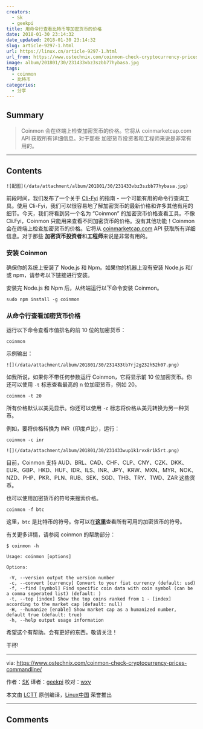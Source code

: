 ```yaml
---
creators:
  - Sk
  - geekpi
title: 用命令行查看比特币等加密货币的价格
date: 2018-01-30 23:14:32
date_updated: 2018-01-30 23:14:32
slug: article-9297-1.html
url: https://linux.cn/article-9297-1.html
url_from: https://www.ostechnix.com/coinmon-check-cryptocurrency-prices-commandline/
image: album/201801/30/231433vbz3szbb77hybasa.jpg
tags:
  - coinmon
  - 比特币
categories:
  - 分享
---
```


## Summary

> Coinmon 会在终端上检查加密货币的价格。它将从 coinmarketcap.com API 获取所有详细信息。对于那些 加密货币投资者和工程师来说是非常有用的。

***

<!-- more -->

## Contents

`![配图](/data/attachment/album/201801/30/231433vbz3szbb77hybasa.jpg)`

前段时间，我们发布了一个关于 [Cli-Fyi](https://www.ostechnix.com/cli-fyi-quick-easy-way-fetch-information-ips-emails-domains-lots/) 的指南 - 一个可能有用的命令行查询工具。使用 Cli-Fyi，我们可以很容易地了解加密货币的最新价格和许多其他有用的细节。今天，我们将看到另一个名为 “Coinmon” 的加密货币价格查看工具。不像 Cli.Fyi，Coinmon 只能用来查看不同加密货币的价格。没有其他功能！Coinmon 会在终端上检查加密货币的价格。它将从 [coinmarketcap.com](https://coinmarketcap.com/) API 获取所有详细信息。对于那些 **加密货币投资者**和**工程师**来说是非常有用的。

### 安装 Coinmon

确保你的系统上安装了 Node.js 和 Npm。如果你的机器上没有安装 Node.js 和/或 npm，请参考以下链接进行安装。

安装完 Node.js 和 Npm 后，从终端运行以下命令安装 Coinmon。

```shell
sudo npm install -g coinmon
```

### 从命令行查看加密货币价格

运行以下命令查看市值排名的前 10 位的加密货币：

```shell
coinmon
```

示例输出：

`![](/data/attachment/album/201801/30/231433tb7rj2g232h52h07.png)`

如我所说，如果你不带任何参数运行 Coinmon，它将显示前 10 位加密货币。你还可以使用 `-t` 标志查看最高的 n 位加密货币，例如 20。

```shell
coinmon -t 20
```

所有价格默认以美元显示。你还可以使用 `-c` 标志将价格从美元转换为另一种货币。

例如，要将价格转换为 INR（印度卢比），运行：

```shell
coinmon -c inr
```

`![](/data/attachment/album/201801/30/231433wup1k1rvx8r1k5rt.png)`

目前，Coinmon 支持 AUD、BRL、CAD、CHF、CLP、CNY、CZK、DKK、EUR、GBP、HKD、HUF、IDR、ILS、INR、JPY、KRW、MXN、MYR、NOK、NZD、PHP、PKR、PLN、RUB、SEK、SGD、THB、TRY、TWD、ZAR 这些货币。

也可以使用加密货币的符号来搜索价格。

```shell
coinmon -f btc
```

这里，`btc` 是比特币的符号。你可以在[**这里**](https://en.wikipedia.org/wiki/List_of_cryptocurrencies)查看所有可用的加密货币的符号。

有关更多详情，请参阅 coinmon 的帮助部分：

```shell
$ coinmon -h

Usage: coinmon [options]

Options:

 -V, --version output the version number
 -c, --convert [currency] Convert to your fiat currency (default: usd)
 -f, --find [symbol] Find specific coin data with coin symbol (can be a comma seperated list) (default: )
 -t, --top [index] Show the top coins ranked from 1 - [index] according to the market cap (default: null)
 -H, --humanize [enable] Show market cap as a humanized number, default true (default: true)
 -h, --help output usage information
```

希望这个有帮助。会有更好的东西。敬请关注！

干杯!

---

via: <https://www.ostechnix.com/coinmon-check-cryptocurrency-prices-commandline/>

作者：[SK](https://www.ostechnix.com/author/sk/) 译者：[geekpi](https://github.com/geekpi) 校对：[wxy](https://github.com/wxy)

本文由 [LCTT](https://github.com/LCTT/TranslateProject) 原创编译，[Linux中国](https://linux.cn/) 荣誉推出

***

## Comments
